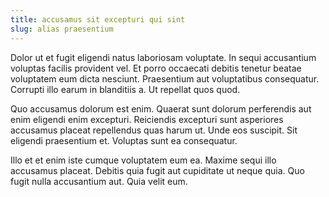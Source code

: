 ```yaml
---
title: accusamus sit excepturi qui sint
slug: alias praesentium
---
```


Dolor ut et fugit eligendi natus laboriosam voluptate. In sequi accusantium voluptas facilis provident vel. Et porro occaecati debitis tenetur beatae voluptatem eum dicta nesciunt. Praesentium aut voluptatibus consequatur. Corrupti illo earum in blanditiis a. Ut repellat quos quod.

Quo accusamus dolorum est enim. Quaerat sunt dolorum perferendis aut enim eligendi enim excepturi. Reiciendis excepturi sunt asperiores accusamus placeat repellendus quas harum ut. Unde eos suscipit. Sit eligendi praesentium et. Voluptas sunt ea consequatur.

Illo et et enim iste cumque voluptatem eum ea. Maxime sequi illo accusamus placeat. Debitis quia fugit aut cupiditate ut neque quia. Quo fugit nulla accusantium aut. Quia velit eum.

